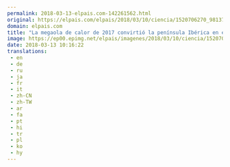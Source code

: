 ```yaml
---
permalink: 2018-03-13-elpais.com-142261562.html
original: https://elpais.com/elpais/2018/03/10/ciencia/1520706270_981374.html#?ref=rss&format=simple&link=link
domain: elpais.com
title: "La megaola de calor de 2017 convirtió la península Ibérica en el norte de África"
image: https://ep00.epimg.net/elpais/imagenes/2018/03/10/ciencia/1520706270_981374_1520872598_rrss_normal.jpg
date: 2018-03-13 10:16:22
translations: 
 - en
 - de
 - ru
 - ja
 - fr
 - it
 - zh-CN
 - zh-TW
 - ar
 - fa
 - pt
 - hi
 - tr
 - pl
 - ko
 - hy
---
```


